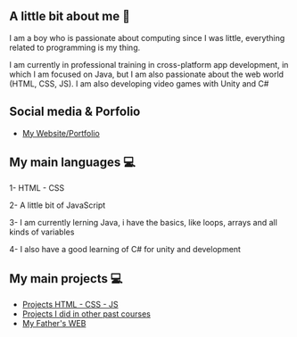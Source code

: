 ## A little bit about me 👾
<p>I am a boy who is passionate about computing since I was little, everything related to programming is my thing.</p>
<p>I am currently in professional training in cross-platform app development, in which I am focused on Java, but I am also passionate about the web world (HTML, CSS, JS). I am also developing video games with Unity and C#</p>

## Social media & Porfolio
- <a href="https://aleixribalta.com">My Website/Portfolio</a>

## My main languages 💻
<p>1- HTML - CSS</p>
<p>2- A little bit of JavaScript</p>
<p>3- I am currently lerning Java, i have the basics, like loops, arrays and all kinds of variables</p>
<p>4- I also have a good learning of C# for unity and development</p>

## My main projects 💻
- <a href="https://github.com/ribalta23/MyProjectsHTML-CSS-JS">Projects HTML - CSS - JS</a>
- <a href="https://github.com/ribalta23/SMX-Projects">Projects I did in other past courses</a>
- <a href="https://github.com/ribalta23/FusteriaJoanRibalta">My Father's WEB</a>
